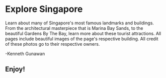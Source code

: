 # Explore Singapore
Learn about many of Singapore's most famous landmarks and buildings. From the architectural masterpiece that is Marina Bay Sands, to the beautiful Gardens By The Bay, learn more about these tourist attractions. All pages include beautiful images of the page's respective building. All credit of these photos go to their respective owners.

-Kenneth Gunawan
## Enjoy!
